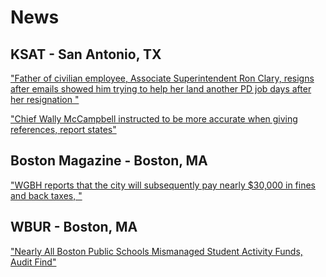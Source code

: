 # News

## KSAT - San Antonio, TX
["Father of civilian employee, Associate Superintendent Ron Clary, resigns after emails showed him trying to help her land another PD job days after her resignation
"](https://www.ksat.com/news/local/2021/05/13/neisd-police-officer-civilian-employee-used-district-email-to-coordinate-hook-up-while-officer-was-on-duty-records-show/)

["Chief Wally McCampbell instructed to be more accurate when giving references, report states"](https://www.ksat.com/news/local/2021/06/02/neisd-police-chief-admonished-after-job-recommendation-for-staffer-who-resigned-amid-scandal/)

## Boston Magazine - Boston, MA
["WGBH reports that the city will subsequently pay nearly $30,000 in fines and back taxes, "](https://www.bostonmagazine.com/education/2017/11/27/boston-public-schools-irs/)

## WBUR - Boston, MA
["Nearly All Boston Public Schools Mismanaged Student Activity Funds, Audit Find"](https://www.wbur.org/edify/2018/08/31/bps-mismanaged-student-activity-funds-audit)
